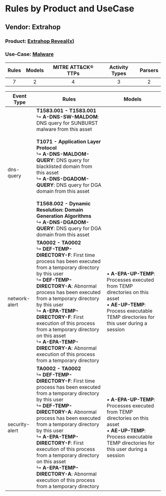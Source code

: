 Rules by Product and UseCase
============================
Vendor: Extrahop
----------------
### Product: [Extrahop Reveal(x)](../ds_extrahop_extrahop_reveal(x).md)
### Use-Case: [Malware](../../../../UseCases/uc_malware.md)

| Rules | Models | MITRE ATT&CK® TTPs | Activity Types | Parsers |
|:-----:|:------:|:------------------:|:--------------:|:-------:|
|   7   |   2    |         4          |       3        |    2    |

| Event Type     | Rules    | Models    |
| ---- | ---- | ---- |
| dns-query      | <b>T1583.001 - T1583.001</b><br> ↳ <b>A-DNS-SW-MALDOM</b>: DNS query for SUNBURST malware from this asset<br><br><b>T1071 - Application Layer Protocol</b><br> ↳ <b>A-DNS-MALDOM-QUERY</b>: DNS query for blacklisted domain from this asset<br> ↳ <b>A-DNS-DGADOM-QUERY</b>: DNS query for DGA domain from this asset<br><br><b>T1568.002 - Dynamic Resolution: Domain Generation Algorithms</b><br> ↳ <b>A-DNS-DGADOM-QUERY</b>: DNS query for DGA domain from this asset |    |
| network-alert  | <b>TA0002 - TA0002</b><br> ↳ <b>DEF-TEMP-DIRECTORY-F</b>: First time process has been executed from a temporary directory by this user<br> ↳ <b>DEF-TEMP-DIRECTORY-A</b>: Abnormal process has been executed from a temporary directory by this user<br> ↳ <b>A-EPA-TEMP-DIRECTORY-F</b>: First execution of this process from a temporary directory on this asset<br> ↳ <b>A-EPA-TEMP-DIRECTORY-A</b>: Abnormal execution of this process from a temporary directory       |  • <b>A-EPA-UP-TEMP</b>: Processes executed from TEMP directories on this asset<br> • <b>AE-UP-TEMP</b>: Process executable TEMP directories for this user during a session |
| security-alert | <b>TA0002 - TA0002</b><br> ↳ <b>DEF-TEMP-DIRECTORY-F</b>: First time process has been executed from a temporary directory by this user<br> ↳ <b>DEF-TEMP-DIRECTORY-A</b>: Abnormal process has been executed from a temporary directory by this user<br> ↳ <b>A-EPA-TEMP-DIRECTORY-F</b>: First execution of this process from a temporary directory on this asset<br> ↳ <b>A-EPA-TEMP-DIRECTORY-A</b>: Abnormal execution of this process from a temporary directory       |  • <b>A-EPA-UP-TEMP</b>: Processes executed from TEMP directories on this asset<br> • <b>AE-UP-TEMP</b>: Process executable TEMP directories for this user during a session |